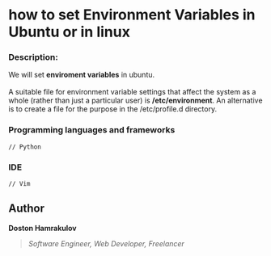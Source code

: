 # how to set Environment Variables in Ubuntu or in linux

### Description:
We will set **enviroment variables** in ubuntu.\
\
A suitable file for environment variable settings that affect the system as a whole (rather than just a particular user) is **/etc/environment**. An alternative is to create a file for the purpose in the /etc/profile.d directory.



### Programming languages and frameworks
```[Python]
// Python
```

### IDE
```[Vim]
// Vim
```

## Author
**Doston Hamrakulov**
>*Software Engineer, Web Developer, Freelancer*

